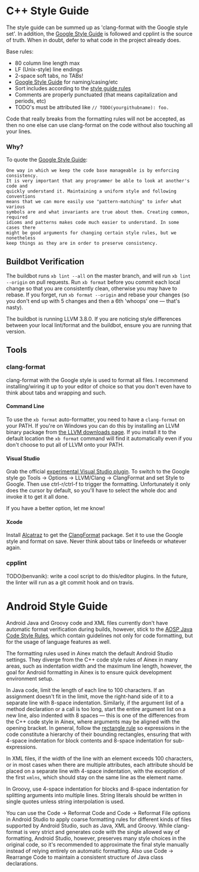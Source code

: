 # C++ Style Guide

The style guide can be summed up as 'clang-format with the Google style set'.
In addition, the [Google Style Guide](https://google.github.io/styleguide/cppguide.html)
is followed and cpplint is the source of truth. When in doubt, defer to what
code in the project already does.

Base rules:

* 80 column line length max
* LF (Unix-style) line endings
* 2-space soft tabs, no TABs!
* [Google Style Guide](https://google.github.io/styleguide/cppguide.html) for naming/casing/etc
* Sort includes according to the [style guide rules](https://google.github.io/styleguide/cppguide.html#Names_and_Order_of_Includes)
* Comments are properly punctuated (that means capitalization and periods, etc)
* TODO's must be attributed like `// TODO(yourgithubname): foo.`

Code that really breaks from the formatting rules will not be accepted, as then
no one else can use clang-format on the code without also touching all your
lines.

### Why?

To quote the [Google Style Guide](https://google.github.io/styleguide/cppguide.html):

```
One way in which we keep the code base manageable is by enforcing consistency.
It is very important that any programmer be able to look at another's code and
quickly understand it. Maintaining a uniform style and following conventions
means that we can more easily use "pattern-matching" to infer what various
symbols are and what invariants are true about them. Creating common, required
idioms and patterns makes code much easier to understand. In some cases there
might be good arguments for changing certain style rules, but we nonetheless
keep things as they are in order to preserve consistency.
```

## Buildbot Verification

The buildbot runs `xb lint --all` on the master branch, and will run
`xb lint --origin` on pull requests. Run `xb format` before you commit each
local change so that you are consistently clean, otherwise you may have to
rebase. If you forget, run `xb format --origin` and rebase your changes (so you
don't end up with 5 changes and then a 6th 'whoops' one — that's nasty).

The buildbot is running LLVM 3.8.0. If you are noticing style differences
between your local lint/format and the buildbot, ensure you are running that
version.

## Tools

### clang-format

clang-format with the Google style is used to format all files. I recommend
installing/wiring it up to your editor of choice so that you don't even have to
think about tabs and wrapping and such.

#### Command Line

To use the `xb format` auto-formatter, you need to have a `clang-format` on your
PATH. If you're on Windows you can do this by installing an LLVM binary package
from [the LLVM downloads page](https://llvm.org/releases/download.html). If you
install it to the default location the `xb format` command will find it
automatically even if you don't choose to put all of LLVM onto your PATH.

#### Visual Studio

Grab the official [experimental Visual Studio plugin](https://llvm.org/builds/).
To switch to the Google style go Tools -> Options -> LLVM/Clang -> ClangFormat
and set Style to Google. Then use ctrl-r/ctrl-f to trigger the formatting.
Unfortunately it only does the cursor by default, so you'll have to select the
whole doc and invoke it to get it all done.

If you have a better option, let me know!

#### Xcode

Install [Alcatraz](https://github.com/alcatraz/Alcatraz) to get the [ClangFormat](https://github.com/travisjeffery/ClangFormat-Xcode)
package. Set it to use the Google style and format on save. Never think about
tabs or linefeeds or whatever again.

### cpplint

TODO(benvanik): write a cool script to do this/editor plugins.
In the future, the linter will run as a git commit hook and on travis.

# Android Style Guide

Android Java and Groovy code and XML files currently don't have automatic format
verification during builds, however, stick to the [AOSP Java Code Style Rules](https://source.android.com/setup/contribute/code-style),
which contain guidelines not only for code formatting, but for the usage of
language features as well.

The formatting rules used in Ainex match the default Android Studio settings.
They diverge from the C++ code style rules of Ainex in many areas, such as
indentation width and the maximum line length, however, the goal for Android
formatting in Ainex is to ensure quick development environment setup.

In Java code, limit the length of each line to 100 characters. If an assignment
doesn't fit in the limit, move the right-hand side of it to a separate line with
8-space indentation. Similarly, if the argument list of a method declaration or
a call is too long, start the entire argument list on a new line, also indented
with 8 spaces — this is one of the differences from the C++ code style in Ainex,
where arguments may be aligned with the opening bracket. In general, follow the
[rectangle rule](https://github.com/google/google-java-format/wiki/The-Rectangle-Rule)
so expressions in the code constitute a hierarchy of their bounding rectangles,
ensuring that with 4-space indentation for block contents and 8-space
indentation for sub-expressions.

In XML files, if the width of the line with an element exceeds 100 characters,
or in most cases when there are multiple attributes, each attribute should be
placed on a separate line with 4-space indentation, with the exception of the
first `xmlns`, which should stay on the same line as the element name.

In Groovy, use 4-space indentation for blocks and 8-space indentation for
splitting arguments into multiple lines. String literals should be written in
single quotes unless string interpolation is used.

You can use the Code -> Reformat Code and Code -> Reformat File options in
Android Studio to apply coarse formatting rules for different kinds of files
supported by Android Studio, such as Java, XML and Groovy. While clang-format is
very strict and generates code with the single allowed way of formatting,
Android Studio, however, preserves many style choices in the original code, so
it's recommended to approximate the final style manually instead of relying
entirely on automatic formatting. Also use Code -> Rearrange Code to maintain a
consistent structure of Java class declarations.
